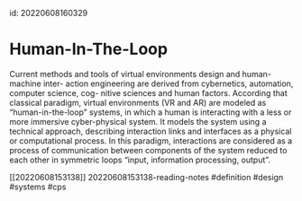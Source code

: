 id: 20220608160329
# Human-In-The-Loop
Current methods and tools of virtual environments design and human-machine inter-
action engineering are derived from cybernetics, automation, computer science, cog-
nitive sciences and human factors. According that classical paradigm, virtual
environments (VR and AR) are modeled as “human-in-the-loop” systems, in which a
human is interacting with a less or more immersive cyber-physical system. It models
the system using a technical approach, describing interaction links and interfaces as a
physical or computational process. In this paradigm, interactions are considered as a
process of communication between components of the system reduced to each other in
symmetric loops “input, information processing, output”.

[[20220608153138]] 20220608153138-reading-notes
#definition
#design
#systems
#cps